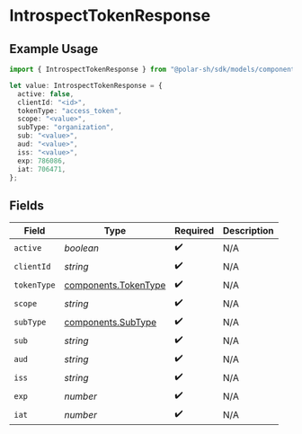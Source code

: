 # IntrospectTokenResponse

## Example Usage

```typescript
import { IntrospectTokenResponse } from "@polar-sh/sdk/models/components";

let value: IntrospectTokenResponse = {
  active: false,
  clientId: "<id>",
  tokenType: "access_token",
  scope: "<value>",
  subType: "organization",
  sub: "<value>",
  aud: "<value>",
  iss: "<value>",
  exp: 786086,
  iat: 706471,
};
```

## Fields

| Field                                                        | Type                                                         | Required                                                     | Description                                                  |
| ------------------------------------------------------------ | ------------------------------------------------------------ | ------------------------------------------------------------ | ------------------------------------------------------------ |
| `active`                                                     | *boolean*                                                    | :heavy_check_mark:                                           | N/A                                                          |
| `clientId`                                                   | *string*                                                     | :heavy_check_mark:                                           | N/A                                                          |
| `tokenType`                                                  | [components.TokenType](../../models/components/tokentype.md) | :heavy_check_mark:                                           | N/A                                                          |
| `scope`                                                      | *string*                                                     | :heavy_check_mark:                                           | N/A                                                          |
| `subType`                                                    | [components.SubType](../../models/components/subtype.md)     | :heavy_check_mark:                                           | N/A                                                          |
| `sub`                                                        | *string*                                                     | :heavy_check_mark:                                           | N/A                                                          |
| `aud`                                                        | *string*                                                     | :heavy_check_mark:                                           | N/A                                                          |
| `iss`                                                        | *string*                                                     | :heavy_check_mark:                                           | N/A                                                          |
| `exp`                                                        | *number*                                                     | :heavy_check_mark:                                           | N/A                                                          |
| `iat`                                                        | *number*                                                     | :heavy_check_mark:                                           | N/A                                                          |